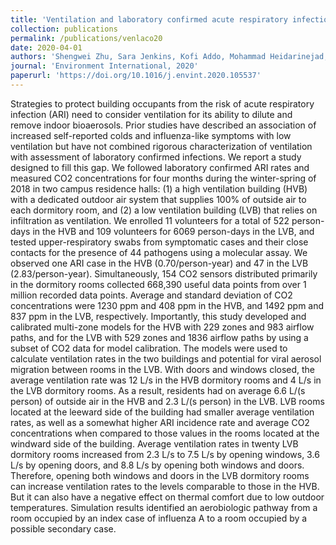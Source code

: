 ```yaml
---
title: 'Ventilation and laboratory confirmed acute respiratory infection (ARI) rates in college residence halls in College Park, Maryland'
collection: publications
permalink: /publications/venlaco20
date: 2020-04-01
authors: 'Shengwei Zhu, Sara Jenkins, Kofi Addo, Mohammad Heidarinejad, Sebastian A. Romo, Avery Layne, Joshua Ehizibolo, Daniel Dalgo, Nicholas W. Mattise, Filbert Hong, Oluwasanmi O. Adenaiye, Jacob P. Bueno de Mesquita, Barbara J. Albert, Rhonda Washington-Lewis, Jennifer German, Sheldon Tai, Somayeh Youssefi, Donald K. Milton, Jelena Srebric'
journal: 'Environment International, 2020'
paperurl: 'https://doi.org/10.1016/j.envint.2020.105537'
---
```


Strategies to protect building occupants from the risk of acute respiratory infection (ARI) need to consider ventilation for its ability to dilute and remove indoor bioaerosols. Prior studies have described an association of increased self-reported colds and influenza-like symptoms with low ventilation but have not combined rigorous characterization of ventilation with assessment of laboratory confirmed infections. We report a study designed to fill this gap. We followed laboratory confirmed ARI rates and measured CO2 concentrations for four months during the winter-spring of 2018 in two campus residence halls: (1) a high ventilation building (HVB) with a dedicated outdoor air system that supplies 100% of outside air to each dormitory room, and (2) a low ventilation building (LVB) that relies on infiltration as ventilation. We enrolled 11 volunteers for a total of 522 person-days in the HVB and 109 volunteers for 6069 person-days in the LVB, and tested upper-respiratory swabs from symptomatic cases and their close contacts for the presence of 44 pathogens using a molecular assay. We observed one ARI case in the HVB (0.70/person-year) and 47 in the LVB (2.83/person-year). Simultaneously, 154 CO2 sensors distributed primarily in the dormitory rooms collected 668,390 useful data points from over 1 million recorded data points. Average and standard deviation of CO2 concentrations were 1230 ppm and 408 ppm in the HVB, and 1492 ppm and 837 ppm in the LVB, respectively. Importantly, this study developed and calibrated multi-zone models for the HVB with 229 zones and 983 airflow paths, and for the LVB with 529 zones and 1836 airflow paths by using a subset of CO2 data for model calibration. The models were used to calculate ventilation rates in the two buildings and potential for viral aerosol migration between rooms in the LVB. With doors and windows closed, the average ventilation rate was 12 L/s in the HVB dormitory rooms and 4 L/s in the LVB dormitory rooms. As a result, residents had on average 6.6 L/(s person) of outside air in the HVB and 2.3 L/(s person) in the LVB. LVB rooms located at the leeward side of the building had smaller average ventilation rates, as well as a somewhat higher ARI incidence rate and average CO2 concentrations when compared to those values in the rooms located at the windward side of the building. Average ventilation rates in twenty LVB dormitory rooms increased from 2.3 L/s to 7.5 L/s by opening windows, 3.6 L/s by opening doors, and 8.8 L/s by opening both windows and doors. Therefore, opening both windows and doors in the LVB dormitory rooms can increase ventilation rates to the levels comparable to those in the HVB. But it can also have a negative effect on thermal comfort due to low outdoor temperatures. Simulation results identified an aerobiologic pathway from a room occupied by an index case of influenza A to a room occupied by a possible secondary case.